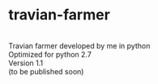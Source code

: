 # travian-farmer
<br>
Travian farmer developed by me in python
<br>
Optimized for python 2.7
<br>
Version 1.1
<br>
(to be published soon)
